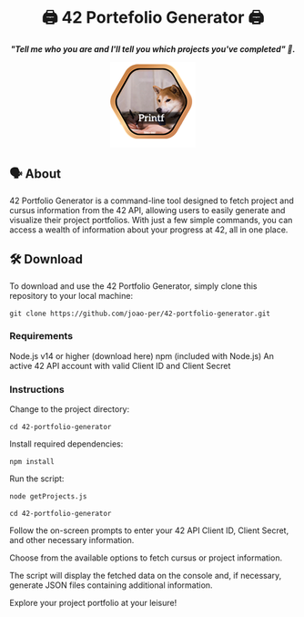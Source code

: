 <h1 align="center">
	🖨️ 42 Portefolio Generator 🖨️
</h1>

<p align="center">
	<b><i>"Tell me who you are and I'll tell you which projects you've completed" 📜.</i></b>

</p>
<div align="center">
<img alt="Printf" src="https://github.com/joao-per/joao-per/blob/main/Badges/Printf.png" />
</div>


## 🗣️ About
42 Portfolio Generator is a command-line tool designed to fetch project and cursus information from the 42 API, allowing users to easily generate and visualize their project portfolios. With just a few simple commands, you can access a wealth of information about your progress at 42, all in one place.

## 🛠️ Download
To download and use the 42 Portfolio Generator, simply clone this repository to your local machine:

```shell
git clone https://github.com/joao-per/42-portfolio-generator.git
```

### Requirements
Node.js v14 or higher (download here)
npm (included with Node.js)
An active 42 API account with valid Client ID and Client Secret

### Instructions
Change to the project directory:
```shell
cd 42-portfolio-generator
```
Install required dependencies:
```shell
npm install
```
Run the script:
```shell
node getProjects.js
```
```shell
cd 42-portfolio-generator
```
Follow the on-screen prompts to enter your 42 API Client ID, Client Secret, and other necessary information.

Choose from the available options to fetch cursus or project information.

The script will display the fetched data on the console and, if necessary, generate JSON files containing additional information.

Explore your project portfolio at your leisure!